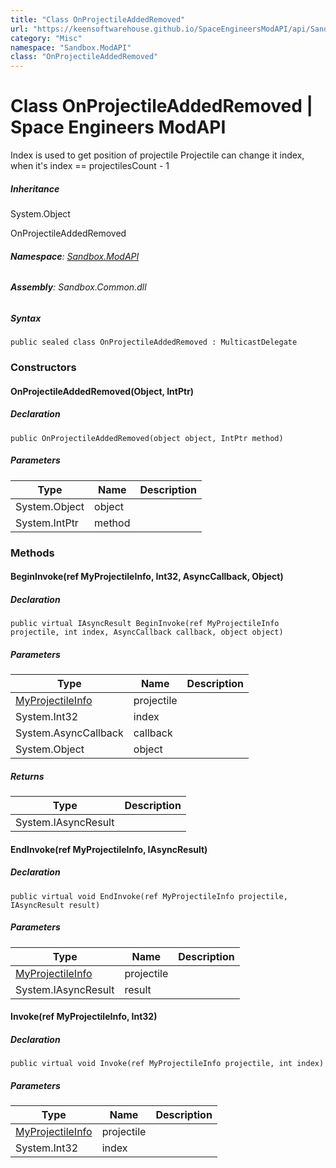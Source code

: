 ```yaml
---
title: "Class OnProjectileAddedRemoved"
url: "https://keensoftwarehouse.github.io/SpaceEngineersModAPI/api/Sandbox.ModAPI.OnProjectileAddedRemoved.html"
category: "Misc"
namespace: "Sandbox.ModAPI"
class: "OnProjectileAddedRemoved"
---
```


# Class OnProjectileAddedRemoved | Space Engineers ModAPI

Index is used to get position of projectile Projectile can change it index, when it's index == projectilesCount - 1

##### Inheritance

System.Object

OnProjectileAddedRemoved

###### **Namespace**: [Sandbox.ModAPI](https://keensoftwarehouse.github.io/SpaceEngineersModAPI/api/Sandbox.ModAPI.html)

###### **Assembly**: Sandbox.Common.dll

##### Syntax

```
public sealed class OnProjectileAddedRemoved : MulticastDelegate
```

### Constructors

#### OnProjectileAddedRemoved(Object, IntPtr)

##### Declaration

```
public OnProjectileAddedRemoved(object object, IntPtr method)
```

##### Parameters

| Type | Name | Description |
| --- | --- | --- |
| System.Object | object |     |
| System.IntPtr | method |     |

### Methods

#### BeginInvoke(ref MyProjectileInfo, Int32, AsyncCallback, Object)

##### Declaration

```
public virtual IAsyncResult BeginInvoke(ref MyProjectileInfo projectile, int index, AsyncCallback callback, object object)
```

##### Parameters

| Type | Name | Description |
| --- | --- | --- |
| [MyProjectileInfo](https://keensoftwarehouse.github.io/SpaceEngineersModAPI/api/Sandbox.ModAPI.MyProjectileInfo.html) | projectile |     |
| System.Int32 | index |     |
| System.AsyncCallback | callback |     |
| System.Object | object |     |

##### Returns

| Type | Description |
| --- | --- |
| System.IAsyncResult |     |

#### EndInvoke(ref MyProjectileInfo, IAsyncResult)

##### Declaration

```
public virtual void EndInvoke(ref MyProjectileInfo projectile, IAsyncResult result)
```

##### Parameters

| Type | Name | Description |
| --- | --- | --- |
| [MyProjectileInfo](https://keensoftwarehouse.github.io/SpaceEngineersModAPI/api/Sandbox.ModAPI.MyProjectileInfo.html) | projectile |     |
| System.IAsyncResult | result |     |

#### Invoke(ref MyProjectileInfo, Int32)

##### Declaration

```
public virtual void Invoke(ref MyProjectileInfo projectile, int index)
```

##### Parameters

| Type | Name | Description |
| --- | --- | --- |
| [MyProjectileInfo](https://keensoftwarehouse.github.io/SpaceEngineersModAPI/api/Sandbox.ModAPI.MyProjectileInfo.html) | projectile |     |
| System.Int32 | index |     |